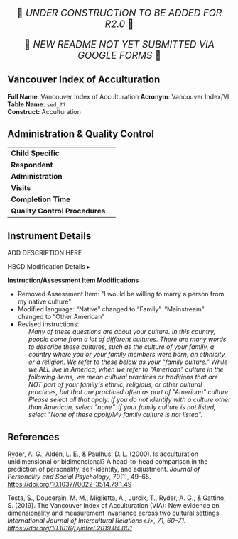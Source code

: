 <p style="text-align: center; font-size: 1.5em;">🚧 <i>UNDER CONSTRUCTION TO BE ADDED FOR R2.0</i> 🚧 </p>
<p style="text-align: center; font-size: 1.5em;">🚧 <i>NEW README NOT YET SUBMITTED VIA GOOGLE FORMS</i> 🚧 </p>

## Vancouver Index of Acculturation

**Full Name**: Vancouver Index of Acculturation
**Acronym**: Vancouver Index/VI    
**Table Name**: `sed_??`   
**Construct:** Acculturation


## Administration & Quality Control

<table class="table-no-vertical-lines" style="width: 100%; border-collapse: collapse; table-layout: fixed;">
<tbody>
<tr><td><b>Child Specific</b></td>
<td></td></tr>
<tr><td><b>Respondent</b></td>
<td></td></tr>
<tr><td><b>Administration</b></td>
<td style="word-wrap: break-word; white-space: normal;"></td></tr>
<tr><td><b>Visits</b></td>
<td></td></tr>
<tr><td><b>Completion Time</b></td>
<td></td></tr>
<tr><td><b>Quality Control Procedures</b></td>
<td style="word-wrap: break-word; white-space: normal;"></td></tr>      
</tbody>
</table>

## Instrument Details

ADD DESCRIPTION HERE

<div id="hbcd-mod" class="table-banner" onclick="toggleCollapse(this)">
  <span class="text-with-link">
  <span class="text">HBCD Modification Details</span>
  <a class="anchor-link" href="#hbcd-mod" title="Copy link">
  <i class="fa-solid fa-link"></i>
  </a>
  </span>
  <span class="arrow">▸</span>
</div>
<div class="collapsible-content">
<p><b>Instruction/Assessment Item Modifications</b><br>
<ul>
<li>Removed Assessment Item: &quot;I would be willing to marry a person from my native culture&quot;</li>
<li>Modified language: “Native” changed to “Family”. “Mainstream” changed to “Other American”</li>
<li>Revised instructions:<br>
    <ul>
    <i>Many of these questions are about your culture. In this country, people come from a lot of different cultures. There are many words to describe these cultures, such as the culture of your family, a country where you or your family members were born, an ethnicity, or a religion. We refer to these below as your "family culture." While we ALL live in America, when we refer to "American" culture in the following items, we mean cultural practices or traditions that are NOT part of your family's ethnic, religious, or other cultural practices, but that are practiced often as part of "American" culture.</i>
    <br>
    <i>Please select all that apply. If you do not identify with a culture other than American, select "none". If your family culture is not listed, select "None of these apply/My family culture is not listed".</i>
  </ul>
</li>
</ul>
</p>
</div>

## References

<div class="references"> 
  <p>Ryder, A. G., Alden, L. E., & Paulhus, D. L. (2000). Is acculturation unidimensional or bidimensional? A head-to-head comparison in the prediction of personality, self-identity, and adjustment. <i>Journal of Personality and Social Psychology</i>, 79(1), 49–65. <a href="https://doi.org/10.1037//0022-3514.79.1.49">https://doi.org/10.1037//0022-3514.79.1.49</a></p> 
  <p>Testa, S., Doucerain, M. M., Miglietta, A., Jurcik, T., Ryder, A. G., & Gattino, S. (2019). The Vancouver Index of Acculturation (VIA): New evidence on dimensionality and measurement invariance across two cultural settings. <i>International Journal of Intercultural Relations<.i>, 71, 60–71. <a href="https://doi.org/10.1016/j.ijintrel.2019.04.001">https://doi.org/10.1016/j.ijintrel.2019.04.001</a></p>
</div>

<br>




